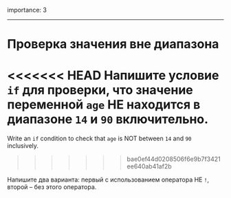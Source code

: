 importance: 3

---

# Проверка значения вне диапазона

<<<<<<< HEAD
Напишите условие `if` для проверки, что значение переменной `age` НЕ находится в диапазоне `14` и `90` включительно.
=======
Write an `if` condition to check that `age` is NOT between `14` and `90` inclusively.
>>>>>>> bae0ef44d0208506f6e9b7f3421ee640ab41af2b

Напишите два варианта: первый с использованием оператора НЕ `!`, второй – без этого оператора.
